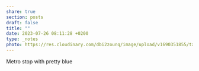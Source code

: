 ```yaml
---
share: true
section: posts
draft: false
title: ""
date: 2023-07-26 08:11:28 +0200
type: _notes
photo: https://res.cloudinary.com/dbi2zounq/image/upload/v1690351855/txz54ypjclf9le9dtbuz.jpg
---
```


Metro stop with pretty blue
